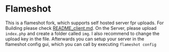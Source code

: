# Flameshot
This is a flameshot fork, which supports self hosted server fpr uploads. For Building please check [README_client.md](README_client.md). On the Server, please upload `index.php` and create a folder called `img`. I also recommend to change the upload key in the file. Afterwards you can setup your server in the flameshot config gui, which you can call by executing `flameshot config`